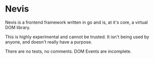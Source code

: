 # Nevis

Nevis is a frontend framework written in go and is, at it's core, a virtual DOM library.

This is highly experimental and cannot be trusted. It isn't being used by anyone, and doesn't really
have a purpose.

There are no tests, no comments. DOM Events are incomplete.